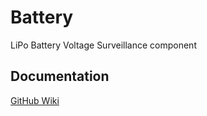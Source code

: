 # Battery
LiPo Battery Voltage Surveillance component

## Documentation
[GitHub Wiki](https://github.com/dniklaus/Battery/wiki)

